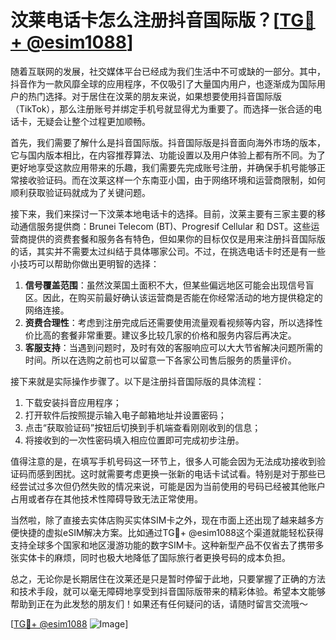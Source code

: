 # 汶莱电话卡怎么注册抖音国际版？[[TG💪+ @esim1088](https://t.me/s/esim1088)]

随着互联网的发展，社交媒体平台已经成为我们生活中不可或缺的一部分。其中，抖音作为一款风靡全球的应用程序，不仅吸引了大量国内用户，也逐渐成为国际用户的热门选择。对于居住在汶莱的朋友来说，如果想要使用抖音国际版（TikTok），那么注册账号并绑定手机号就显得尤为重要了。而选择一张合适的电话卡，无疑会让整个过程更加顺畅。

首先，我们需要了解什么是抖音国际版。抖音国际版是抖音面向海外市场的版本，它与国内版本相比，在内容推荐算法、功能设置以及用户体验上都有所不同。为了更好地享受这款应用带来的乐趣，我们需要先完成账号注册，并确保手机号能够正常接收验证码。而在汶莱这样一个东南亚小国，由于网络环境和运营商限制，如何顺利获取验证码就成为了关键问题。

接下来，我们来探讨一下汶莱本地电话卡的选择。目前，汶莱主要有三家主要的移动通信服务提供商：Brunei Telecom (BT)、Progresif Cellular 和 DST。这些运营商提供的资费套餐和服务各有特色，但如果你的目标仅仅是用来注册抖音国际版的话，其实并不需要太过纠结于具体哪家公司。不过，在挑选电话卡时还是有一些小技巧可以帮助你做出更明智的选择：

1. **信号覆盖范围**：虽然汶莱国土面积不大，但某些偏远地区可能会出现信号盲区。因此，在购买前最好确认该运营商是否能在你经常活动的地方提供稳定的网络连接。
2. **资费合理性**：考虑到注册完成后还需要使用流量观看视频等内容，所以选择性价比高的套餐非常重要。建议多比较几家的价格和服务内容后再决定。
3. **客服支持**：当遇到问题时，及时有效的客服响应可以大大节省解决问题所需的时间。所以在选购之前也可以留意一下各家公司售后服务的质量评价。

接下来就是实际操作步骤了。以下是注册抖音国际版的具体流程：
1. 下载安装抖音应用程序；
2. 打开软件后按照提示输入电子邮箱地址并设置密码；
3. 点击“获取验证码”按钮后切换到手机端查看刚刚收到的信息；
4. 将接收到的一次性密码填入相应位置即可完成初步注册。

值得注意的是，在填写手机号码这一环节上，很多人可能会因为无法成功接收到验证码而感到困扰。这时就需要考虑更换一张新的电话卡试试看。特别是对于那些已经尝试过多次但仍然失败的情况来说，可能是因为当前使用的号码已经被其他账户占用或者存在其他技术性障碍导致无法正常使用。

当然啦，除了直接去实体店购买实体SIM卡之外，现在市面上还出现了越来越多方便快捷的虚拟eSIM解决方案。比如通过TG💪+ @esim1088这个渠道就能轻松获得支持全球多个国家和地区漫游功能的数字SIM卡。这种新型产品不仅省去了携带多张实体卡的麻烦，同时也极大地降低了国际旅行者更换号码的成本负担。

总之，无论你是长期居住在汶莱还是只是暂时停留于此地，只要掌握了正确的方法和技术手段，就可以毫无障碍地享受到抖音国际版带来的精彩体验。希望本文能够帮助到正在为此发愁的朋友们！如果还有任何疑问的话，请随时留言交流哦～

[[TG💪+ @esim1088](https://t.me/s/esim1088) ![Image](https://i.postimg.cc/4NQfJmqS/Snipaste-2025-05-13-00-14-12.png)]
